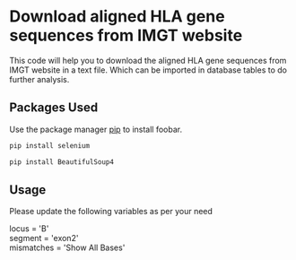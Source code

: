 # Download aligned HLA gene sequences from IMGT website

This code will help you to download the aligned HLA gene sequences from IMGT website in a text file. Which can be imported in database tables to do further analysis.

## Packages Used

Use the package manager [pip](https://pip.pypa.io/en/stable/) to install foobar.

```bash
pip install selenium
```
```bash
pip install BeautifulSoup4
```

## Usage

Please update the following variables as per your need

locus = 'B'\
segment = 'exon2'\
mismatches = 'Show All Bases'
```
